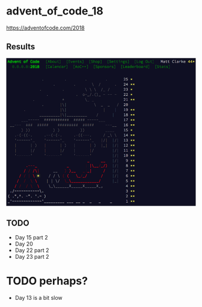 # advent_of_code_18
https://adventofcode.com/2018

## Results

![alt text](results.png)

## TODO
- Day 15 part 2
- Day 20
- Day 22 part 2
- Day 23 part 2

# TODO perhaps?
- Day 13 is a bit slow
